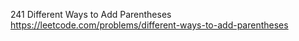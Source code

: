 241 Different Ways to Add Parentheses https://leetcode.com/problems/different-ways-to-add-parentheses